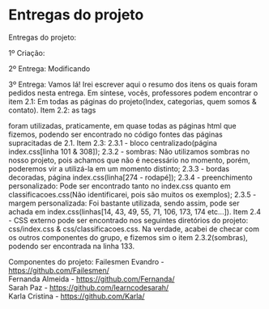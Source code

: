 # Entregas do projeto

Entregas do projeto:

1º Criação:

2º Entrega:
Modificando

3º Entrega:
Vamos lá! Irei escrever aqui o resumo dos itens os quais foram pedidos nesta entrega. Em síntese, vocês, professores podem encontrar o item 2.1: Em todas as páginas do projeto(Index, categorias, quem somos & contato). Item 2.2: as tags <div> foram utilizadas, praticamente, em quase todas as páginas html que fizemos, podendo ser encontrado no código fontes das páginas supracitadas de 2.1. Item 2.3: 2.3.1 - bloco centralizado(página index.css[linha 101 & 308]); 2.3.2 - sombras: Não utilizamos sombras no nosso projeto, pois achamos que não é necessário no momento, porém, poderemos vir a utilizá-la em um momento distinto; 2.3.3 - bordas decoradas, página index.css(linha[274 - rodapé]); 2.3.4 - preenchimento personalizado: Pode ser encontrado tanto no index.css quanto em classificacoes.css(Não identificarei, pois são muitos os exemplos); 2.3.5 - margem personalizada: Foi bastante utilizada, sendo assim, pode ser achada em index.css(linhas[14, 43, 49, 55, 71, 106, 173, 174 etc...]). Item 2.4 - CSS externo pode ser encontrado nos seguintes diretórios do projeto: css/index.css & css/classificacoes.css. Na verdade, acabei de checar com os outros componentes do grupo, e fizemos sim o item 2.3.2(sombras), podendo ser encontrada na linha 133.

Componentes do projeto:
Failesmen Evandro - https://github.com/Failesmen/ <br>
Fernanda Almeida - https://github.com/Fernanda/ <br>
Sarah Paz - https://github.com/learncodesarah/ <br>
Karla Cristina - https://github.com/Karla/ <br>


